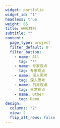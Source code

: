 ```yaml
---
widget: portfolio
widget_id: "1"
headless: true
weight: 65
title: 研究材料
subtitle: ""
content:
  page_type: project
  filter_default: 0
  filter_button:
    - name: All
      tag: "*"
    - name: 专家观点
      tag: 专家观点
    - name: 深入思考
      tag: 深入思考
    - name: 日常观点
      tag: 日常观点
    - name: Other
      tag: Demo
design:
  columns: "2"
  view: 2
  flip_alt_rows: false
---
```

